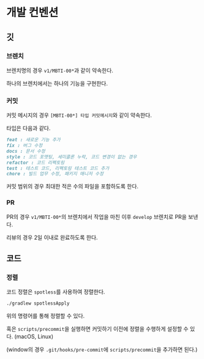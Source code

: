 # 개발 컨벤션

## 깃

### 브렌치

브렌치명의 경우 `v1/MBTI-00*`과 같이 약속한다.

하나의 브렌치에서는 하나의 기능을 구현한다.

### 커밋

커밋 메시지의 경우 `[MBTI-00*] 타입 커밋메시지`와 같이 약속한다.

타입은 다음과 같다.

```markdown
feat : 새로운 기능 추가
fix : 버그 수정
docs : 문서 수정
style : 코드 포맷팅, 세미콜론 누락, 코드 변경이 없는 경우
refactor : 코드 리펙토링
test : 테스트 코드, 리펙토링 테스트 코드 추가
chore : 빌드 업무 수정, 패키지 매니저 수정
```

커밋 범위의 경우 최대한 적은 수의 파일을 포함하도록 한다.

### PR

PR의 경우 `v1/MBTI-00*`의 브렌치에서 작업을 마친 이후 `develop` 브렌치로 PR을 보낸다.

리뷰의 경우 2일 이내로 완료하도록 한다.


## 코드

### 정렬

코드 정렬은 `spotless`를 사용하여 정렬한다.

```bash
./gradlew spotlessApply
```

위의 명령어를 통해 정렬할 수 있다.

혹은 `scripts/precommit`을 실행하면 커밋하기 이전에 정렬을 수행하게 설정할 수 있다. (macOS, Linux)

(window의 경우 `.git/hooks/pre-commit`에 `scripts/precommit`을 추가하면 된다.)

